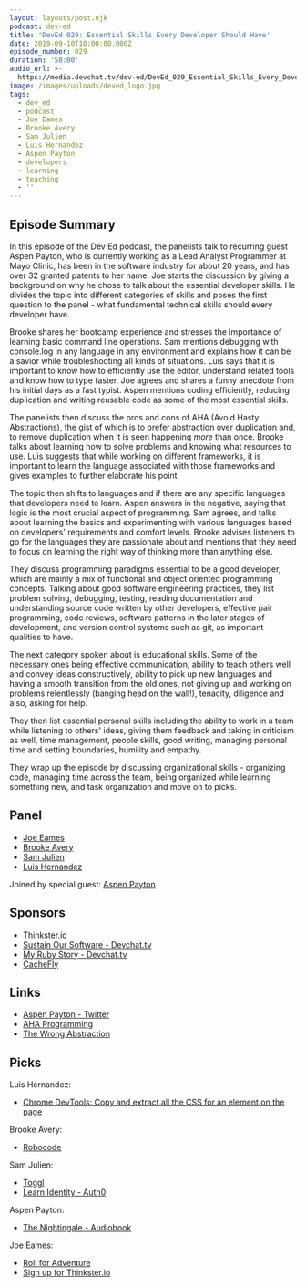 ```yaml
---
layout: layouts/post.njk
podcast: dev-ed
title: 'DevEd 029: Essential Skills Every Developer Should Have'
date: 2019-09-10T10:00:00.000Z
episode_number: 029
duration: '58:00'
audio_url: >-
  https://media.devchat.tv/dev-ed/DevEd_029_Essential_Skills_Every_Developer_Should_Have.mp3
image: /images/uploads/deved_logo.jpg
tags:
  - dev_ed
  - podcast
  - Joe Eames
  - Brooke Avery
  - Sam Julien
  - Luis Hernandez
  - Aspen Payton
  - developers
  - learning
  - teaching
  - ''
---
```

## Episode Summary

In this episode of the Dev Ed podcast, the panelists talk to recurring guest Aspen Payton, who is currently working as a Lead Analyst Programmer at Mayo Clinic, has been in the software industry for about 20 years, and has over 32 granted patents to her name. Joe starts the discussion by giving a background on why he chose to talk about the essential developer skills. He divides the topic into different categories of skills and poses the first question to the panel - what fundamental technical skills should every developer have. 

Brooke shares her bootcamp experience and stresses the importance of learning basic command line operations. Sam mentions debugging with console.log in any language in any environment and explains how it can be a savior while troubleshooting all kinds of situations. Luis says that it is important to know how to efficiently use the editor, understand related tools and know how to type faster. Joe agrees and shares a funny anecdote from his initial days as a fast typist. Aspen mentions coding efficiently, reducing duplication and writing reusable code as some of the most essential skills. 

The panelists then discuss the pros and cons of AHA (Avoid Hasty Abstractions), the gist of which is to prefer abstraction over duplication and, to remove duplication when it is seen happening _more_ than once. Brooke talks about learning how to solve problems and knowing what resources to use. Luis suggests that while working on different frameworks, it is important to learn the language associated with those frameworks and gives examples to further elaborate his point. 

The topic then shifts to languages and if there are any specific languages that developers need to learn. Aspen answers in the negative, saying that logic is the most crucial aspect of programming. Sam agrees, and talks about learning the basics and experimenting with various languages based on developers' requirements and comfort levels. Brooke advises listeners to go for the languages they are passionate about and mentions that they need to focus on learning the right way of thinking more than anything else.

They discuss programming paradigms essential to be a good developer, which are mainly a mix of functional and object oriented programming concepts. Talking about good software engineering practices, they list problem solving, debugging, testing, reading documentation and understanding source code written by other developers, effective pair programming, code reviews, software patterns in the later stages of development, and version control systems such as git, as important qualities to have.

The next category spoken about is educational skills. Some of the necessary ones being effective communication, ability to teach others well and convey ideas constructively, ability to pick up new languages and having a smooth transition from the old ones, not giving up and working on problems relentlessly (banging head on the wall!), tenacity, diligence and also, asking for help.

They then list essential personal skills including the ability to work in a team while listening to others' ideas, giving them feedback and taking in criticism as well, time management, people skills, good writing, managing personal time and setting boundaries, humility and empathy.

They wrap up the episode by discussing organizational skills - organizing code, managing time across the team, being organized while learning something new, and task organization and move on to picks.

## Panel

* [Joe Eames](https://thinkster.io/)
* [Brooke Avery](https://thinkster.io/)
* [Sam Julien](https://twitter.com/samjulien?lang=en)
* [Luis Hernandez](https://lambdaschool.com/about)

Joined by special guest: [Aspen Payton](https://www.linkedin.com/in/aspen-payton-28705479/)

## Sponsors

* [Thinkster.io](https://thinkster.io/)
* [Sustain Our Software - Devchat.tv](https://devchat.tv/sustain-our-software/)
* [My Ruby Story - Devchat.tv](https://devchat.tv/my-ruby-story/)
* [CacheFly](https://www.cachefly.com/)

## Links

* [Aspen Payton - Twitter](https://twitter.com/paytonmn)
* [AHA Programming](https://kentcdodds.com/blog/aha-programming)
* [The Wrong Abstraction](https://www.sandimetz.com/blog/2016/1/20/the-wrong-abstraction)

## Picks

Luis Hernandez:

* [Chrome DevTools: Copy and extract all the CSS for an element on the page](https://umaar.com/dev-tips/201-extract-element-styles/)

Brooke Avery:

* [Robocode](https://robocode.sourceforge.io/)

Sam Julien:

* [Toggl](https://toggl.com/)
* [Learn Identity - Auth0](https://auth0.com/docs/videos/learn-identity)

Aspen Payton:

* [The Nightingale - Audiobook](https://www.audible.com/pd/The-Nightingale-Audiobook/B00NYBQKFQ?ipRedirectOverride=true&overrideBaseCountry=true&pf_rd_p=fd94faec-ca7e-4595-b282-5af8a02fd47b&pf_rd_r=0Q2TCJMQTM19FY1ARXA4)

Joe Eames:

* [Roll for Adventure](https://boardgamegeek.com/boardgame/255683/roll-adventure)
* [Sign up for Thinkster.io](https://thinkster.io/?previewmodal=signup)
